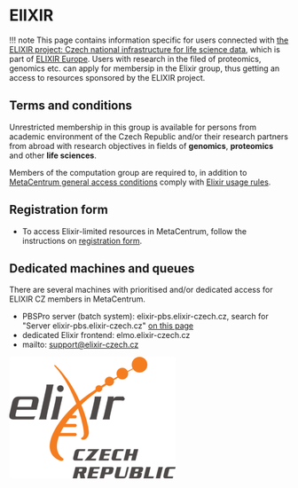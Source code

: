 # ElIXIR

!!! note
    This page contains information specific for users connected with [the ELIXIR project: Czech national infrastructure for life science data](https://www.elixir-czech.cz/), which is part of [ELIXIR Europe](https://elixir-europe.org/). Users with research in the filed of proteomics, genomics etc. can apply for membersip in the Elixir group, thus getting an access to resources sponsored by the ELIXIR project.

## Terms and conditions

Unrestricted membership in this group is available for persons from academic environment of the Czech Republic and/or their research partners from abroad with research objectives in fields of **genomics**, **proteomics** and other **life sciences**. 

Members of the computation group are required to, in addition to [MetaCentrum general access conditions](/access/terms/) comply with [Elixir usage rules](https://www.elixir-europe.org/services/compute/aai/aup).

## Registration form

- To access Elixir-limited resources in MetaCentrum, follow the instructions on [registration form](https://metavo.metacentrum.cz/osobniv3/wayf/elixircz.jsp?target=https%3A%2F%2Fperun.cesnet.cz%2Felixircz%2Fregistrar%2F%3Fvo%3Delixir-cz%26group%3Dcz-users).

## Dedicated machines and queues

There are several machines with prioritised and/or dedicated access for ELIXIR CZ members in MetaCentrum.

- PBSPro server (batch system): elixir-pbs.elixir-czech.cz, search for "Server elixir-pbs.elixir-czech.cz" [on this page](https://metavo.metacentrum.cz/pbsmon2/queues/list)
- dedicated Elixir frontend: elmo.elixir-czech.cz 
- mailto: <support@elixir-czech.cz>


![pic](elixir_logo.png)

